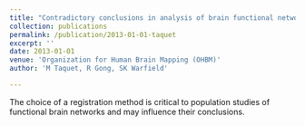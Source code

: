 ```yaml
---
title: "Contradictory conclusions in analysis of brain functional networks: the role of image registration"
collection: publications
permalink: /publication/2013-01-01-taquet
excerpt: ''
date: 2013-01-01
venue: 'Organization for Human Brain Mapping (OHBM)'
author: 'M Taquet, R Gong, SK Warfield'

---
```


The choice of a registration method is critical to population studies of functional brain networks and may influence their conclusions.
